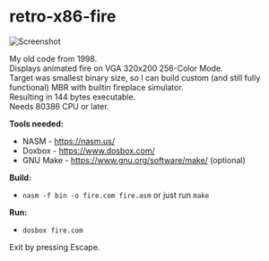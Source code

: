 # retro-x86-fire

![Screenshot](https://user-images.githubusercontent.com/30597915/155018655-c37e1d18-d7a9-4f4f-8bc9-06963c5c13e9.png)

My old code from 1998.  
Displays animated fire on VGA 320x200 256-Color Mode.  
Target was smallest binary size, so I can build custom (and still fully functional) MBR with builtin fireplace simulator.  
Resulting in 144 bytes executable.  
Needs 80386 CPU or later.

**Tools needed:**
- NASM - https://nasm.us/
- Doxbox - https://www.dosbox.com/
- GNU Make - https://www.gnu.org/software/make/ (optional)

**Build:**
- `nasm -f bin -o fire.com fire.asm` or just run `make`

**Run:**
- `dosbox fire.com`

Exit by pressing Escape.
